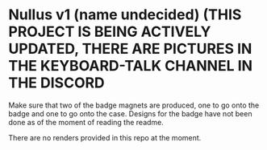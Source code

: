 # Nullus v1 (name undecided) (THIS PROJECT IS BEING ACTIVELY UPDATED, THERE ARE PICTURES IN THE KEYBOARD-TALK CHANNEL IN THE DISCORD

Make sure that two of the badge magnets are produced, one to go onto the badge and one to go onto the case. Designs for the badge have not been done as of the moment of reading the readme.

There are no renders provided in this repo at the moment.
